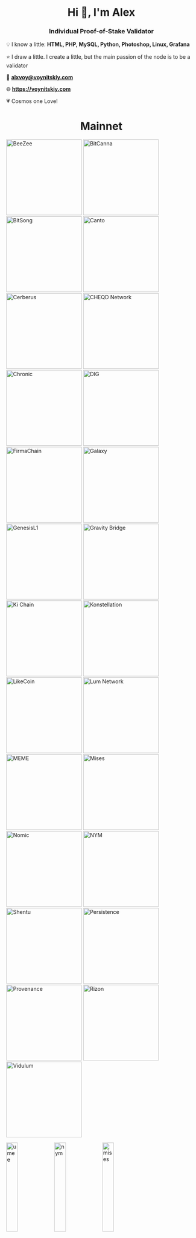 <h1 align="center">Hi 👋, I'm Alex</h1>
<h3 align="center">Individual Proof-of-Stake Validator</h3>
  
 💡 I know a little: **HTML, PHP, MySQL, Python, Photoshop, Linux, Grafana**
 
 ⭐ I draw a little. I create a little, but the main passion of the node is to be a validator
 
 💌 **alxvoy@voynitskiy.com**
 
 🌐 **https://voynitskiy.com**

 💗 Cosmos one Love!

<h1 align="center">Mainnet</h1>
<img src='https://voynitskiy.com/img/mainnet/BeeZee.png' alt='BeeZee'  width='200'>
<img src='https://voynitskiy.com/img/mainnet/BitCanna.png' alt='BitCanna'  width='200'>
<img src='https://voynitskiy.com/img/mainnet/BitSong.png' alt='BitSong'  width='200'>
<img src='https://voynitskiy.com/img/mainnet/Canto.png' alt='Canto'  width='200'>
<img src='https://voynitskiy.com/img/mainnet/Cerberus.png' alt='Cerberus'  width='200'>
<img src='https://voynitskiy.com/img/mainnet/CHEQD Network.png' alt='CHEQD Network'  width='200'>
<img src='https://voynitskiy.com/img/mainnet/Chronic.png' alt='Chronic'  width='200'>
<img src='https://voynitskiy.com/img/mainnet/DIG.png' alt='DIG'  width='200'>
<img src='https://voynitskiy.com/img/mainnet/FirmaChain.png' alt='FirmaChain'  width='200'>
<img src='https://voynitskiy.com/img/mainnet/Galaxy.png' alt='Galaxy'  width='200'>
<img src='https://voynitskiy.com/img/mainnet/GenesisL1.png' alt='GenesisL1'  width='200'>
<img src='https://voynitskiy.com/img/mainnet/Gravity Bridge.png' alt='Gravity Bridge'  width='200'>
<img src='https://voynitskiy.com/img/mainnet/Ki-Chain.png' alt='Ki Chain'  width='200'>
<img src='https://voynitskiy.com/img/mainnet/Konstellation.png' alt='Konstellation'  width='200'>
<img src='https://voynitskiy.com/img/mainnet/LikeCoin.png' alt='LikeCoin'  width='200'>
<img src='https://voynitskiy.com/img/mainnet/Lum.png' alt='Lum Network'  width='200'>
<img src='https://voynitskiy.com/img/mainnet/MEME.png' alt='MEME'  width='200'>
<img src='https://voynitskiy.com/img/mainnet/Mises.png' alt='Mises'  width='200'>
<img src='https://voynitskiy.com/img/mainnet/Nomic.png' alt='Nomic'  width='200'>
<img src='https://voynitskiy.com/img/mainnet/NYM.png' alt='NYM'  width='200'>
<img src='https://voynitskiy.com/img/mainnet/Shentu.png' alt='Shentu'  width='200'>
<img src='https://voynitskiy.com/img/mainnet/Persistence.png' alt='Persistence'  width='200'>
<img src='https://voynitskiy.com/img/mainnet/Provenance.png' alt='Provenance'  width='200'>
<img src='https://voynitskiy.com/img/mainnet/Rizon.png' alt='Rizon'  width='200'>
<img src='https://voynitskiy.com/img/mainnet/Vidulum.png' alt='Vidulum'  width='200'>

[<img src='https://user-images.githubusercontent.com/83868103/182951895-1f093735-ce28-4ae6-9aba-cec3de667843.png' alt='umee'  width='24.5%'>](https://umee.explorers.guru/validator/umeevaloper1wj6p0rgdpy8kkj3xa7e8t0g9tn9nyw4hltw2z2)
[<img src='https://user-images.githubusercontent.com/83868103/182946009-439e0aa3-b401-457a-b2ed-355f9f5ccb3a.png' alt='nym'  width='24.5%'>](https://mixnet.explorers.guru/mixnode/8fVEYyzsr6xWbgWv19CqiiAWr3ocskn3DU65MNSbQH2q)
[<img src='https://user-images.githubusercontent.com/83868103/182948413-cc5f023a-075b-4e0e-a0b7-6844531de93d.png' alt='mises'  width='24.5%'>](https://gw.mises.site/validators/misesvaloper1js09j57nge6yqphe9wvr8kp70le3wqg28qu0ga)
